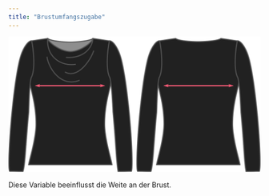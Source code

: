 ```yaml
---
title: "Brustumfangszugabe"
---
```


![Die Brustpflegeoption auf Diana](./chestease.svg)

Diese Variable beeinflusst die Weite an der Brust.




